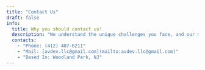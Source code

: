 ```yaml
---
title: "Contact Us"
draft: false
info: 
  title: Why you should contact us!
  description: "We understand the unique challenges you face, and our mission is to empower you with affordable, customized web solutions that make a big impact. Let's talk about how we can help you. We are just a click away."
  contacts: 
    - "Phone: (412) 407-6211"
    - "Mail: [avdev.llc@gmail.com](mailto:avdev.llc@gmail.com)"
    - "Based In: Woodland Park, NJ"
---
```


